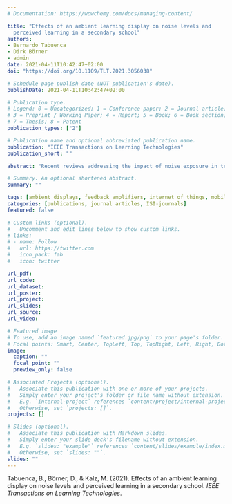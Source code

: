 ```yaml
---
# Documentation: https://wowchemy.com/docs/managing-content/

title: "Effects of an ambient learning display on noise levels and
  perceived learning in a secondary school"
authors: 
- Bernardo Tabuenca
- Dirk Börner
- admin
date: 2021-04-11T10:42:47+02:00
doi: "https://doi.org/10.1109/TLT.2021.3056038"

# Schedule page publish date (NOT publication's date).
publishDate: 2021-04-11T10:42:47+02:00

# Publication type.
# Legend: 0 = Uncategorized; 1 = Conference paper; 2 = Journal article;
# 3 = Preprint / Working Paper; 4 = Report; 5 = Book; 6 = Book section;
# 7 = Thesis; 8 = Patent
publication_types: ["2"]

# Publication name and optional abbreviated publication name.
publication: "IEEE Transactions on Learning Technologies"
publication_short: ""

abstract: "Recent reviews addressing the impact of noise exposure in teaching and learning situations conclude negative effects on learning performance. Providing objective real-time feedback on noise is key for teachers and students to adjust it into suitable levels. This experimental work presents the results from a study exploring the visual feedback based on noise level and the impact on students’ (n = 198) perceived learning performance collected in 24 sessions. The results suggest persuasive effects of the ambient display on the groups and an improvement of noise awareness in students. Measurements of perceived learning- performance, and perceived noise were collected and correlated with the objective noise samples concluding poorer perceived learning performance in noisiest groups. Finally, implications for further research as well as lessons learned to moderate noise levels in classrooms using ambient displays are discussed."

# Summary. An optional shortened abstract.
summary: ""

tags: [ambient displays, feedback amplifiers, internet of things, mobile agents, learning analytics, noise, smart learning environments]
categories: [publications, journal articles, ISI-journals]
featured: false

# Custom links (optional).
#   Uncomment and edit lines below to show custom links.
# links:
# - name: Follow
#   url: https://twitter.com
#   icon_pack: fab
#   icon: twitter

url_pdf:
url_code:
url_dataset:
url_poster:
url_project:
url_slides:
url_source:
url_video:

# Featured image
# To use, add an image named `featured.jpg/png` to your page's folder. 
# Focal points: Smart, Center, TopLeft, Top, TopRight, Left, Right, BottomLeft, Bottom, BottomRight.
image:
  caption: ""
  focal_point: ""
  preview_only: false

# Associated Projects (optional).
#   Associate this publication with one or more of your projects.
#   Simply enter your project's folder or file name without extension.
#   E.g. `internal-project` references `content/project/internal-project/index.md`.
#   Otherwise, set `projects: []`.
projects: []

# Slides (optional).
#   Associate this publication with Markdown slides.
#   Simply enter your slide deck's filename without extension.
#   E.g. `slides: "example"` references `content/slides/example/index.md`.
#   Otherwise, set `slides: ""`.
slides: ""
---
```


Tabuenca, B., Börner, D., & Kalz, M. (2021). Effects of an ambient learning display on noise levels and perceived learning in a secondary school. *IEEE Transactions on Learning Technologies*.